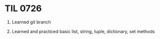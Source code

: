 # TIL 0726

1. Learned git branch

2.  Learned and practiced basic list, string, tuple, dictionary, set methods


